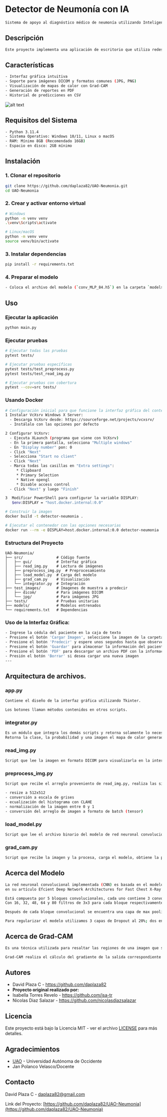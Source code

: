 # Detector de Neumonía con IA
```bash
Sistema de apoyo al diagnóstico médico de neumonía utilizando Inteligencia Artificial para el análisis de imágenes radiográficas.
```

## Descripción
```bash
Este proyecto implementa una aplicación de escritorio que utiliza redes neuronales convolucionales para detectar y clasificar casos de neumonía a partir de imágenes radiográficas. El sistema puede distinguir entre neumonía bacteriana, viral y casos normales, proporcionando además visualizaciones de las áreas de interés mediante mapas de calor (Grad-CAM).
```

## Características

```bash
- Interfaz gráfica intuitiva
- Soporte para imágenes DICOM y formatos comunes (JPG, PNG)
- Visualización de mapas de calor con Grad-CAM
- Generación de reportes en PDF
- Historial de predicciones en CSV
```

![alt text](Reporte0_.jpg)


## Requisitos del Sistema
```bash
- Python 3.11.4
- Sistema Operativo: Windows 10/11, Linux o macOS
- RAM: Mínimo 8GB (Recomendado 16GB)
- Espacio en disco: 2GB mínimo
```

## Instalación

### 1. **Clonar el repositorio**
```bash
git clone https://github.com/daplaza82/UAO-Neumonia.git
cd UAO-Neumonia
```

### 2. **Crear y activar entorno virtual**
```bash
# Windows
python -m venv venv
.\venv\Scripts\activate

# Linux/macOS
python -m venv venv
source venv/bin/activate
```

### 3. **Instalar dependencias**
```bash
pip install -r requirements.txt
```

### 4. **Preparar el modelo**
```bash
- Coloca el archivo del modelo (`conv_MLP_84.h5`) en la carpeta `models/`
```

## Uso

### Ejecutar la aplicación

```bash
python main.py
```

### Ejecutar pruebas

```bash
# Ejecutar todas las pruebas
pytest tests/

# Ejecutar pruebas específicas
pytest tests/test_preprocess.py
pytest tests/test_read_img.py

# Ejecutar pruebas con cobertura
pytest --cov=src tests/
```

### Usando Docker

```bash
# Configuración inicial para que funcione la interfaz gráfica del contenedor en Windows
1 Instalar VcXsrv Windows X Server:
  - Descarga VcXsrv desde: https://sourceforge.net/projects/vcxsrv/
  - Instálalo con las opciones por defecto

2 Configurar VcXsrv:
  - Ejecuta XLaunch (programa que viene con VcXsrv)
  - En la primera pantalla, selecciona "Multiple windows"
  - En "Display number" pon: 0
  - Click "Next"
  - Selecciona "Start no client"
  - Click "Next"
  - Marca todas las casillas en "Extra settings":
     * Clipboard
     * Primary Selection
     * Native opengl
     * Disable access control
  - Click "Next" y luego "Finish"

3  Modificar PowerShell para configurar la variable DISPLAY:
   $env:DISPLAY = "host.docker.internal:0.0"

```

```bash
# Construir la imagen
docker build -t detector-neumonia .

# Ejecutar el contenedor con las opciones necesarias
docker run --rm -e DISPLAY=host.docker.internal:0.0 detector-neumonia
```

### Estructura del Proyecto
```
UAO-Neumonia/
├── src/               # Código fuente
│   ├── gui/           # Interfaz gráfica
│   ├── read_img.py    # Lectura de imágenes
│   ├── preprocess_img.py  # Preprocesamiento
│   ├── load_model.py  # Carga del modelo
│   ├── grad_cam.py    # Visualización
│   └── integrator.py  # Integración
├── test_images/       # Imagenes de muestra a predecir
│   ├── dicom/         # Para imágenes DICOM
│   └── jpg/           # Para imágenes JPG
├── tests/             # Pruebas unitarias
├── models/            # Modelos entrenados
└── requirements.txt   # Dependencias
```

### Uso de la Interfaz Gráfica:
```bash
- Ingrese la cédula del paciente en la caja de texto
- Presione el botón 'Cargar Imagen', seleccione la imagen de la carpeta incluida en el proyecto (`test_images`)
- Presione el botón 'Predecir' y espere unos segundos hasta que observe los resultados
- Presione el botón 'Guardar' para almacenar la información del paciente en un archivo excel con extensión .csv
- Presione el botón 'PDF' para descargar un archivo PDF con la información desplegada en la interfaz
- Presión el botón 'Borrar' si desea cargar una nueva imagen
---
```

## Arquitectura de archivos.

### app.py
```bash
Contiene el diseño de la interfaz gráfica utilizando Tkinter.

Los botones llaman métodos contenidos en otros scripts.
```

### integrator.py
```bash
Es un módulo que integra los demás scripts y retorna solamente lo necesario para ser visualizado en la interfaz gráfica.
Retorna la clase, la probabilidad y una imagen el mapa de calor generado por Grad-CAM.
```

### read_img.py
```bash
Script que lee la imagen en formato DICOM para visualizarla en la interfaz gráfica. Además, la convierte a arreglo para su preprocesamiento.
```

### preprocess_img.py
```bash
Script que recibe el arreglo proveniento de read_img.py, realiza las siguientes modificaciones:

- resize a 512x512
- conversión a escala de grises
- ecualización del histograma con CLAHE
- normalización de la imagen entre 0 y 1
- conversión del arreglo de imagen a formato de batch (tensor)
```

### load_model.py
```bash
Script que lee el archivo binario del modelo de red neuronal convolucional previamente entrenado llamado 'WilhemNet86.h5'.
```

### grad_cam.py
```bash
Script que recibe la imagen y la procesa, carga el modelo, obtiene la predicción y la capa convolucional de interés para obtener las características relevantes de la imagen.
```


## Acerca del Modelo
```bash
La red neuronal convolucional implementada (CNN) es basada en el modelo implementado por F. Pasa, V.Golkov, F. Pfeifer, D. Cremers & D. Pfeifer
en su artículo Efcient Deep Network Architectures for Fast Chest X-Ray Tuberculosis Screening and Visualization.

Está compuesta por 5 bloques convolucionales, cada uno contiene 3 convoluciones; dos secuenciales y una conexión 'skip' que evita el desvanecimiento del gradiente a medida que se avanza en profundidad.
Con 16, 32, 48, 64 y 80 filtros de 3x3 para cada bloque respectivamente.

Después de cada bloque convolucional se encuentra una capa de max pooling y después de la última una capa de Average Pooling seguida por tres capas fully-connected (Dense) de 1024, 1024 y 3 neuronas respectivamente.

Para regularizar el modelo utilizamos 3 capas de Dropout al 20%; dos en los bloques 4 y 5 conv y otra después de la 1ra capa Dense.
```

## Acerca de Grad-CAM
```bash
Es una técnica utilizada para resaltar las regiones de una imagen que son importantes para la clasificación. Un mapeo de activaciones de clase para una categoría en particular indica las regiones de imagen relevantes utilizadas por la CNN para identificar esa categoría.

Grad-CAM realiza el cálculo del gradiente de la salida correspondiente a la clase a visualizar con respecto a las neuronas de una cierta capa de la CNN. Esto permite tener información de la importancia de cada neurona en el proceso de decisión de esa clase en particular. Una vez obtenidos estos pesos, se realiza una combinación lineal entre el mapa de activaciones de la capa y los pesos, de esta manera, se captura la importancia del mapa de activaciones para la clase en particular y se ve reflejado en la imagen de entrada como un mapa de calor con intensidades más altas en aquellas regiones relevantes para la red con las que clasificó la imagen en cierta categoría.
```

## Autores

* David Plaza C - https://github.com/daplaza82
* **Proyecto original realizado por:**
* Isabella Torres Revelo - https://github.com/isa-tr
* Nicolas Diaz Salazar - https://github.com/nicolasdiazsalazar


## Licencia

Este proyecto está bajo la Licencia MIT - ver el archivo [LICENSE](LICENSE) para más detalles.


## Agradecimientos

* [UAO](https://www.uao.edu.co/) - Universidad Autónoma de Occidente
* Jan Polanco Velasco/Docente


## Contacto

David Plaza C -  daplaza82@gmail.com

Link del Proyecto: [https://github.com/daplaza82/UAO-Neumonia](https://github.com/daplaza82/UAO-Neumonia)

